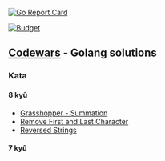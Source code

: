 [![Go Report Card](https://goreportcard.com/badge/github.com/d0p4m1n3/codewarsGo)](https://goreportcard.com/report/github.com/d0p4m1n3/codewarsGo)

[![Budget](https://www.codewars.com/users/d0p4m1n3/badges/large)](https://www.codewars.com/users/d0p4m1n3/badges/large)

## [Codewars](https://www.codewars.com) - Golang solutions

### Kata

#### 8 kyû
- [Grasshopper - Summation](https://github.com/d0p4m1n3/codewarsGo/tree/master/grasshopper_summation)
- [Remove First and Last Character](https://github.com/d0p4m1n3/codewarsGo/tree/master/remove_first_and_last_character)
- [Reversed Strings](https://github.com/d0p4m1n3/codewarsGo/tree/master/reversed_strings)


#### 7 kyû
